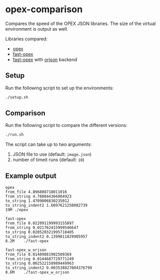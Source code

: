 # opex-comparison
Compares the speed of the OPEX JSON libraries. The size of the virtual environment is
output as well.

Libraries compared:

* [opex](https://github.com/WaikatoLink2020/objdet-predictions-exchange-format)
* [fast-opex](https://github.com/waikato-datamining/fast-opex)
* [fast-opex](https://github.com/waikato-datamining/fast-opex) with [orjson](https://github.com/ijl/orjson) backend


## Setup

Run the following script to set up the environments:

```bash
./setup.sh
```

## Comparison

Run the following script to compare the different versions:

```bash
./run.sh
```

The script can take up to two arguments:

1. JSON file to use (default: `image.json`)
2. number of timeit runs (default: `10`)

## Example output

```
opex
from_file 4.896808718011016
from_string 4.788844366004923
to_string 1.4709006830235012
to_string_indent2 1.6097621250082739
19M	./opex

fast-opex
from_file 0.022091199993155897
from_string 0.021762415999546647
to_string 0.020520321995718405
to_string_indent2 0.1399811829905957
8.2M	./fast-opex

fast-opex_w_orjson
from_file 0.01409881902509369
from_string 0.0144687729771249
to_string 0.002522158989449963
to_string_indent2 0.003538827004376799
8.6M	./fast-opex_w_orjson
```

